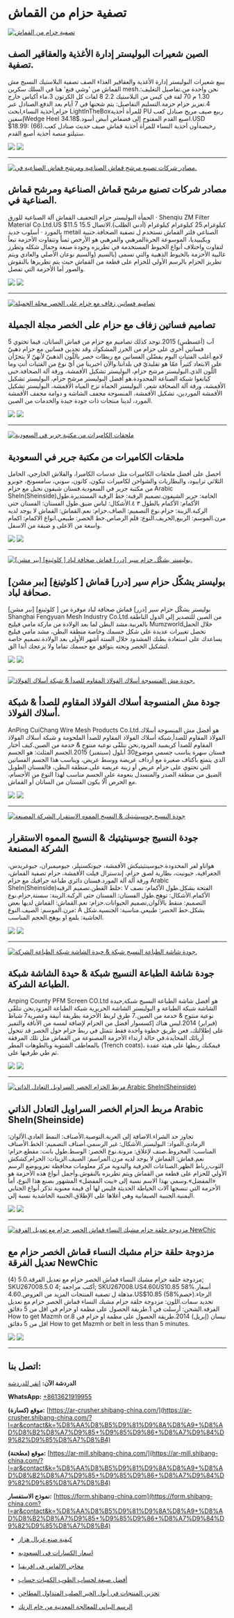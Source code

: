 # تصفية حزام من القماش

<a href="https://swt.shibang-china.com/?l=ar&img&k=%D8%AA%D8%B5%D9%81%D9%8A%D8%A9+%D8%AD%D8%B2%D8%A7%D9%85+%D9%85%D9%86+%D8%A7%D9%84%D9%82%D9%85%D8%A7%D8%B4" target="_blank">![تصفية حزام من القماش](http://static.shibang-china.com/all-800x300/1473.jpg)</a>

## الصين شعيرات البوليستر إدارة الأغذية والعقاقير الصف تصفية.
يبيع شعيرات البوليستر إدارة الأغذية والعقاقير الغذاء الصف تصفية البلاستيك النسيج مش القماش من &#39;وشي فنغ&#39; هنا في السلك سكرين mesh.نحن واحدة من.تفاصيل التغليف: 1.30 م 70 لفة في كيس من البلاستيك 2.2 8 لفات كل الكرتون 3.ماء أكياس خارج 4.تعزيز حزام حزمة.التسليم التفاصيل: يتم شحنها في 7 أيام بعد الدفع.الصنادل عبر حزام,أحذية النساء,ابحث LightInTheBoxللمرأة أحذية PU ربيع صيف مريح صنادل كعب إسفينWedge Heel اصبع القدم المفتوح إلى فضفاض أبيض أسود.$34.18.USD $18.99: (66).رخيصةأون أحذية النساء للمرأة أحذية قماش صيف حديث صنادل كعب ستيلتو منصة أحذية أصبع القدم.


<a href="https://whatsapp.shibangsoft.com/WhatsApp.php" target="_blank" title="WhatsApp">![](http://static.shibang-china.com/icon/whatsapp.png)</a> <a href="https://swt.shibang-china.com/?l=ar&icon&k=%D8%AA%D8%B5%D9%81%D9%8A%D8%A9+%D8%AD%D8%B2%D8%A7%D9%85+%D9%85%D9%86+%D8%A7%D9%84%D9%82%D9%85%D8%A7%D8%B4" target="_blank">![](http://static.shibang-china.com/icon/chat-ar.png)</a>

---

<a href="https://swt.shibang-china.com/?l=ar&img&k=%D8%AA%D8%B5%D9%81%D9%8A%D8%A9+%D8%AD%D8%B2%D8%A7%D9%85+%D9%85%D9%86+%D8%A7%D9%84%D9%82%D9%85%D8%A7%D8%B4" target="_blank">![مصادر شركات تصنيع مرشح قماش الصناعية ومرشح قماش الصناعية في.](http://static.shibang-china.com/all-800x300/689.jpg)</a>

## مصادر شركات تصنيع مرشح قماش الصناعية ومرشح قماش الصناعية في.
الحمأة البوليستر حزام التجفيف القماش آلة الصناعية للورق &middot; Shenqiu ZM Filter Material Co.Ltd.US $11.5 15.5 كيلوغرام.25 كيلوغرام كيلوغرام (أدني الطلب).الاتصال بالمورد &middot; أسلوب جديد metail الصناعي فلتر القماش تستخدم ل تصفية الصحافة.جنبية ويكيبيديا، الموسوعة الحرةالمرهبي والمرهبي هو الأرخص ثمناً وتتفاوت الأحزمة تبعاً لتفاوت واختلاف أنواع الخيوط المستخدمة في تطريزه وجودة صنعة وجمال شكله وتطرز غالبية الأحزمة بالخيوط الذهبية والتي تسمى (بالسيم (والسيم نوعان الأصلي والعادي ويتم تطريز الحزام بالرسم الأولي للحزام على قطعة من القماش حيث يتم تطريزها بالنقوش والصور أما الأحزمة التي تفصل.


<a href="https://whatsapp.shibangsoft.com/WhatsApp.php" target="_blank" title="WhatsApp">![](http://static.shibang-china.com/icon/whatsapp.png)</a> <a href="https://swt.shibang-china.com/?l=ar&icon&k=%D8%AA%D8%B5%D9%81%D9%8A%D8%A9+%D8%AD%D8%B2%D8%A7%D9%85+%D9%85%D9%86+%D8%A7%D9%84%D9%82%D9%85%D8%A7%D8%B4" target="_blank">![](http://static.shibang-china.com/icon/chat-ar.png)</a>

---

<a href="https://swt.shibang-china.com/?l=ar&img&k=%D8%AA%D8%B5%D9%81%D9%8A%D8%A9+%D8%AD%D8%B2%D8%A7%D9%85+%D9%85%D9%86+%D8%A7%D9%84%D9%82%D9%85%D8%A7%D8%B4" target="_blank">![تصاميم فساتين زفاف مع حزام على الخصر مجلة الجميلة](http://static.shibang-china.com/all-800x300/798.jpg)</a>

## تصاميم فساتين زفاف مع حزام على الخصر مجلة الجميلة
5 آب (أغسطس) 2015.توجد كذلك تصاميم مع حزام من قماش الساتان، فيما تحتوي فساتين أخرى على حزام من الخرز المشكوك وقد تجدين فساتين مع حزام ذهبيّ لامع.أغلب الفتيات اليوم يفضّلن الفساتين مع ربطات خصر باللّون الذهبيّ لأنهنّ لا يتجرّأن على الابتعاد كثيراً عمّا هو تقليديّ في بلداننا.والآن اخبرينا من أيّ نوع من الفتيات أنتِ وما اللّون الذي.البوليستر مرشح حزام، البوليستر تشكيل الأقمشة، ورقة آلة الصحافة.خبى كيانغوا شبكة الصناعة المحدودة.هو أفضل البوليستر مرشح حزام، البوليستر تشكيل الأقمشة، ورقة آلة الصحافة شعر، البوليستر الحمأة نزح المياه الأقمشة، البوليستر تشكيل الأقمشة الموردين، تشكيل الأقمشة، المنسوجة مجفف الشاشة و دوامة مجفف الأقمشة المورد، لدينا منتجات ذات جودة جيدة والخدمات من الصين.


<a href="https://whatsapp.shibangsoft.com/WhatsApp.php" target="_blank" title="WhatsApp">![](http://static.shibang-china.com/icon/whatsapp.png)</a> <a href="https://swt.shibang-china.com/?l=ar&icon&k=%D8%AA%D8%B5%D9%81%D9%8A%D8%A9+%D8%AD%D8%B2%D8%A7%D9%85+%D9%85%D9%86+%D8%A7%D9%84%D9%82%D9%85%D8%A7%D8%B4" target="_blank">![](http://static.shibang-china.com/icon/chat-ar.png)</a>

---

<a href="https://swt.shibang-china.com/?l=ar&img&k=%D8%AA%D8%B5%D9%81%D9%8A%D8%A9+%D8%AD%D8%B2%D8%A7%D9%85+%D9%85%D9%86+%D8%A7%D9%84%D9%82%D9%85%D8%A7%D8%B4" target="_blank">![ملحقات الكاميرات من مكتبة جرير في السعودية](http://static.shibang-china.com/all-800x300/241.jpg)</a>

## ملحقات الكاميرات من مكتبة جرير في السعودية
احصل على أفضل ملحقات الكاميرات مثل عدسات الكاميرا، والفلاش الخارجي، الحامل الثلاثي ترايبود، والبطاريات والشواحن لكاميرات نيكون، كانون، سوني، سامسونج، جوبرو من مكتبة جرير في السعودية.فستان شيفون نحيل مع حزام Arabic SheIn(Sheinside)الخامة: حرير الشيفون.تصميم الرقبة: خط الرقبة المستديرة.طول الأكمام: الأكمام بالطول ٣ ٤.الأشكال: لباس ضيق.طول الفستان: الفستان حتى الركبة.الزينة: حزام.نوع التصميم: الصاف.حزام: نعم.القماش: القماش لا يوجد لديه مرن.الموسم: الربيع,الخريف.النوع: قلم الرصاص.خط الخصر: طبيعي.انواع الاكمام: اكمام واسعة من الاعلى و ضيقة من الاسفل.


<a href="https://whatsapp.shibangsoft.com/WhatsApp.php" target="_blank" title="WhatsApp">![](http://static.shibang-china.com/icon/whatsapp.png)</a> <a href="https://swt.shibang-china.com/?l=ar&icon&k=%D8%AA%D8%B5%D9%81%D9%8A%D8%A9+%D8%AD%D8%B2%D8%A7%D9%85+%D9%85%D9%86+%D8%A7%D9%84%D9%82%D9%85%D8%A7%D8%B4" target="_blank">![](http://static.shibang-china.com/icon/chat-ar.png)</a>

---

<a href="https://swt.shibang-china.com/?l=ar&img&k=%D8%AA%D8%B5%D9%81%D9%8A%D8%A9+%D8%AD%D8%B2%D8%A7%D9%85+%D9%85%D9%86+%D8%A7%D9%84%D9%82%D9%85%D8%A7%D8%B4" target="_blank">![[ببر مشن] [كلوثينغ ] بوليستر يشكّل حزام سير [درر] قماش صحافة لباد.](http://static.shibang-china.com/all-800x300/205.jpg)</a>

## [ببر مشن] [كلوثينغ ] بوليستر يشكّل حزام سير [درر] قماش صحافة لباد.
[ببر مشن] [كلوثينغ ] بوليستر يشكّل حزام سير [درر] قماش صحافة لباد موفرة من Shanghai Fengyuan Mesh Industry Co.Ltd.من الصين للتصدير إلي الدول الناطقة بالعربية.مشد البطن لما بعد الولادة من ماركة مامي فيليج Mumzworldخلال الحمل تحصل تغييرات عديدة على شكل جسمك وخاصة منطقة البطن، مشد مامي فيليج يساعدك على استعادة بطنك المشدود خلال الستة أشهر الأولى بعد الولادة.تصميم خاصة لتشكيل الخصر ونحته يتوافق مع جسمك تماما ولا يزعجك أبدا الق.


<a href="https://whatsapp.shibangsoft.com/WhatsApp.php" target="_blank" title="WhatsApp">![](http://static.shibang-china.com/icon/whatsapp.png)</a> <a href="https://swt.shibang-china.com/?l=ar&icon&k=%D8%AA%D8%B5%D9%81%D9%8A%D8%A9+%D8%AD%D8%B2%D8%A7%D9%85+%D9%85%D9%86+%D8%A7%D9%84%D9%82%D9%85%D8%A7%D8%B4" target="_blank">![](http://static.shibang-china.com/icon/chat-ar.png)</a>

---

<a href="https://swt.shibang-china.com/?l=ar&img&k=%D8%AA%D8%B5%D9%81%D9%8A%D8%A9+%D8%AD%D8%B2%D8%A7%D9%85+%D9%85%D9%86+%D8%A7%D9%84%D9%82%D9%85%D8%A7%D8%B4" target="_blank">![جودة مش المنسوجة أسلاك الفولاذ المقاوم للصدأ &amp; شبكة أسلاك الفولاذ.](http://static.shibang-china.com/all-800x300/608.jpg)</a>

## جودة مش المنسوجة أسلاك الفولاذ المقاوم للصدأ &amp; شبكة أسلاك الفولاذ.
AnPing CuiChang Wire Mesh Products Co.Ltd.هو أفضل مش المنسوجة أسلاك الفولاذ المقاوم للصدأ,شبكة أسلاك الفولاذ المقاوم للصدأ الملحومة و شبكة أسلاك الفولاذ المقاوم للصدأ كريمبيد المزود,نحن نتلقّى نوعية منتوج &amp; خدمة من الصين.كيف أختار فستان سهرة يناسب جسمي موضوع30 أيلول (سبتمبر) 2015.الجسم المثلث: هو الجسم الذي يتمتع بأكتاف صغيرة مع أرداف عريضة ووسط عريض، ويناسب هذا الجسم الفساتين التي تحتوي على حزام عريض أو زينة عريضة على.منطقة البطن، فالفستان الطويل الضيق من منطقة الصدر والمنسدل بنعومة على الجسم مناسب لهذا النوع من الأجسام، مع الحرص ألّا يكون الفستان من الساتان أو القماش.


<a href="https://whatsapp.shibangsoft.com/WhatsApp.php" target="_blank" title="WhatsApp">![](http://static.shibang-china.com/icon/whatsapp.png)</a> <a href="https://swt.shibang-china.com/?l=ar&icon&k=%D8%AA%D8%B5%D9%81%D9%8A%D8%A9+%D8%AD%D8%B2%D8%A7%D9%85+%D9%85%D9%86+%D8%A7%D9%84%D9%82%D9%85%D8%A7%D8%B4" target="_blank">![](http://static.shibang-china.com/icon/chat-ar.png)</a>

---

<a href="https://swt.shibang-china.com/?l=ar&img&k=%D8%AA%D8%B5%D9%81%D9%8A%D8%A9+%D8%AD%D8%B2%D8%A7%D9%85+%D9%85%D9%86+%D8%A7%D9%84%D9%82%D9%85%D8%A7%D8%B4" target="_blank">![جودة النسيج جوسينثيتيك &amp; النسيج المموه الاستقرار الشركة المصنعة](http://static.shibang-china.com/all-800x300/1470.jpg)</a>

## جودة النسيج جوسينثيتيك &amp; النسيج المموه الاستقرار الشركة المصنعة
هواتاو لفر المحدودة.جيوسينثيتيكش الأقمشة، جيوتكستيلز، جيوميمبران، جيوغريدس، الجغرافية، جيونيت، بطارية لصق حزام، إندسترال فيلت الأقمشة، حزام تصفية القماش، ورقة آلة آلة المورد.فستان دائري طباعة جرافيك مع حزام Arabic SheIn(Sheinside)خلط القطن.تصميم الرقبة: V الفتحة بشكل.طول الأكمام: نصف الأكمام.الأشكال: توهج.طول الفستان: الفستان حتى الركبة.الزينة: سستة,حزام.نوع التصميم: منقط بالألوان,تصميم الحيوانات.حزام: نعم.القماش: القماش لديها بعض مرن.الموسم: الصيف.النوع: A بشكل.خط الخصر: طبيعي.مناسبة: الجنسية.شكل الحاشية: يلمع او يوهج.الحجم المناسب.


<a href="https://whatsapp.shibangsoft.com/WhatsApp.php" target="_blank" title="WhatsApp">![](http://static.shibang-china.com/icon/whatsapp.png)</a> <a href="https://swt.shibang-china.com/?l=ar&icon&k=%D8%AA%D8%B5%D9%81%D9%8A%D8%A9+%D8%AD%D8%B2%D8%A7%D9%85+%D9%85%D9%86+%D8%A7%D9%84%D9%82%D9%85%D8%A7%D8%B4" target="_blank">![](http://static.shibang-china.com/icon/chat-ar.png)</a>

---

<a href="https://swt.shibang-china.com/?l=ar&img&k=%D8%AA%D8%B5%D9%81%D9%8A%D8%A9+%D8%AD%D8%B2%D8%A7%D9%85+%D9%85%D9%86+%D8%A7%D9%84%D9%82%D9%85%D8%A7%D8%B4" target="_blank">![جودة شاشة الطباعة النسيج شبكة &amp; حيدة الشاشة شبكة الطباعة الشركة.](http://static.shibang-china.com/all-800x300/348.jpg)</a>

## جودة شاشة الطباعة النسيج شبكة &amp; حيدة الشاشة شبكة الطباعة الشركة.
Anping County PFM Screen CO.Ltd هو أفضل شاشة الطباعة النسيج شبكة,حيدة الشاشة شبكة الطباعة و البوليستر الشاشة الحريرية شبكة الطباعة المزود,نحن نتلقّى نوعية منتوج &amp; خدمة من الصين.7 طرق لربط الأحزمة بطريقة أنيقة وعصرية7 شباط (فبراير) 2014.ليس هناك إكسسوار أفضل من الحزام لإضافة لمسة من الأناقة والتميز على إطلالتك، فعن طريق خطوة واحدة فقط تتمثل في ربط حزام حول الخصر قد تتحول أزيائك المحايدة.في حالة ارتداء الأحزمة المصنوعة من القماش مثل تلك المرفقة بالمعاطف الشتوية وبالطوهات المطر (Trench coats)، فيمكنك ربطها على هيئة عقدة ثم طي طرفيها على.


<a href="https://whatsapp.shibangsoft.com/WhatsApp.php" target="_blank" title="WhatsApp">![](http://static.shibang-china.com/icon/whatsapp.png)</a> <a href="https://swt.shibang-china.com/?l=ar&icon&k=%D8%AA%D8%B5%D9%81%D9%8A%D8%A9+%D8%AD%D8%B2%D8%A7%D9%85+%D9%85%D9%86+%D8%A7%D9%84%D9%82%D9%85%D8%A7%D8%B4" target="_blank">![](http://static.shibang-china.com/icon/chat-ar.png)</a>

---

<a href="https://swt.shibang-china.com/?l=ar&img&k=%D8%AA%D8%B5%D9%81%D9%8A%D8%A9+%D8%AD%D8%B2%D8%A7%D9%85+%D9%85%D9%86+%D8%A7%D9%84%D9%82%D9%85%D8%A7%D8%B4" target="_blank">![مربط الحزام الخصر السراويل التعادل الذاتي Arabic SheIn(Sheinside)](http://static.shibang-china.com/all-800x300/542.jpg)</a>

## مربط الحزام الخصر السراويل التعادل الذاتي Arabic SheIn(Sheinside)
تجاوز حد الشراء.الاضافة إلى العربة.التوصية.الأصناف: النمط العادي.الألوان: الرمادي.المواد: البوليستر.الأشكال: غير الرسمي.أصناف التصميم: الخط.الأصناف المناسب: المخروط.صنف لإغلاق: مرونة.نوع الخصر: الوسط.طول بانت: مقطع.حزام: نعم.قماش: القماش لا يوجد لديه مرن.المراسم: الصيف.الزينات: الحزام,كشكش الثوب,رباط الظهر.الصناعات الحرفية واليدوية مركز معلومات محافظة تعزويوضع الرسم الأولي للحزام على قطعة من القماش ويتم تطريزه بالنقوش.وأجمل أنواع هذه الأحزمة هو «المفضل».وسمي بهذا الاسم نسبة إلى «بيت المفضل» المشهور بصنع هذا النوع، أما الأحزمة التي تنسجها آلات الخياطة الحديثة فليس لها أي قيمة معنوية تذكر.أنواع الجنابي اليمنية.الجنبية الصيفانية وهي أغلاها على الإطلاق.الجنبية الحاشدية نسبة إلي.


<a href="https://whatsapp.shibangsoft.com/WhatsApp.php" target="_blank" title="WhatsApp">![](http://static.shibang-china.com/icon/whatsapp.png)</a> <a href="https://swt.shibang-china.com/?l=ar&icon&k=%D8%AA%D8%B5%D9%81%D9%8A%D8%A9+%D8%AD%D8%B2%D8%A7%D9%85+%D9%85%D9%86+%D8%A7%D9%84%D9%82%D9%85%D8%A7%D8%B4" target="_blank">![](http://static.shibang-china.com/icon/chat-ar.png)</a>

---

<a href="https://swt.shibang-china.com/?l=ar&img&k=%D8%AA%D8%B5%D9%81%D9%8A%D8%A9+%D8%AD%D8%B2%D8%A7%D9%85+%D9%85%D9%86+%D8%A7%D9%84%D9%82%D9%85%D8%A7%D8%B4" target="_blank">![مزدوجة حلقة حزام مشبك النساء قماش الخصر حزام مع تعديل الفرقة NewChic](http://static.shibang-china.com/all-800x300/21.jpg)</a>

## مزدوجة حلقة حزام مشبك النساء قماش الخصر حزام مع تعديل الفرقة NewChic
مزدوجة حلقة حزام مشبك النساء قماش الخصر حزام مع تعديل الفرقة.5.0 (4); SKU267008.5.0 4; أكتب مراجعة; SKU267008.US$4.60 US$10.85 58%.أسعار مذهلة ل تصفية المنتجات المزيد من العروض.4.60.US$10.85 (58%خصم).الرجاء تحديد سمات.اللون: مزدوجة حلقة حزام مشبك النساء قماش الخصر حزام مع تعديل الفرقة.الشحن: أرسلت في 1.طريقة الحصول على مظمة او حزام في اقل من 5 دقائق How to get Mazmh or.8 نيسان (إبريل) 2014.طريقة الحصول على مظمة او حزام في اقل من 5 دقائق How to get Mazmh or belt in less than 5 minutes.


<a href="https://whatsapp.shibangsoft.com/WhatsApp.php" target="_blank" title="WhatsApp">![](http://static.shibang-china.com/icon/whatsapp.png)</a> <a href="https://swt.shibang-china.com/?l=ar&icon&k=%D8%AA%D8%B5%D9%81%D9%8A%D8%A9+%D8%AD%D8%B2%D8%A7%D9%85+%D9%85%D9%86+%D8%A7%D9%84%D9%82%D9%85%D8%A7%D8%B4" target="_blank">![](http://static.shibang-china.com/icon/chat-ar.png)</a>

---
## اتصل بنا:

**الدردشة الآن:** [انقر للدردشة](https://swt.shibang-china.com?l=ar&contact&k=%D8%AA%D8%B5%D9%81%D9%8A%D8%A9+%D8%AD%D8%B2%D8%A7%D9%85+%D9%85%D9%86+%D8%A7%D9%84%D9%82%D9%85%D8%A7%D8%B4)

**WhatsApp:**  [+8613621919955](https://whatsapp.shibangsoft.com/WhatsApp.php)

**موقع (كسارة):** [https://ar-crusher.shibang-china.com/](https://ar-crusher.shibang-china.com/?l=ar&contact&k=%D8%AA%D8%B5%D9%81%D9%8A%D8%A9+%D8%AD%D8%B2%D8%A7%D9%85+%D9%85%D9%86+%D8%A7%D9%84%D9%82%D9%85%D8%A7%D8%B4)

**موقع (مطحنة):** [https://ar-mill.shibang-china.com/](https://ar-mill.shibang-china.com/?l=ar&contact&k=%D8%AA%D8%B5%D9%81%D9%8A%D8%A9+%D8%AD%D8%B2%D8%A7%D9%85+%D9%85%D9%86+%D8%A7%D9%84%D9%82%D9%85%D8%A7%D8%B4)

**نموذج الاستفسار:** [https://form.shibang-china.com](https://form.shibang-china.com?l=ar&contact&k=%D8%AA%D8%B5%D9%81%D9%8A%D8%A9+%D8%AD%D8%B2%D8%A7%D9%85+%D9%85%D9%86+%D8%A7%D9%84%D9%82%D9%85%D8%A7%D8%B4)

* [كيفية صنع غربال هزاز](../35/%D9%83%D9%8A%D9%81%D9%8A%D8%A9%20%D8%B5%D9%86%D8%B9%20%D8%BA%D8%B1%D8%A8%D8%A7%D9%84%20%D9%87%D8%B2%D8%A7%D8%B2.md)

* [اسعار الكسارات فى السعودبه](../35/%D8%A7%D8%B3%D8%B9%D8%A7%D8%B1%20%D8%A7%D9%84%D9%83%D8%B3%D8%A7%D8%B1%D8%A7%D8%AA%20%D9%81%D9%89%20%D8%A7%D9%84%D8%B3%D8%B9%D9%88%D8%AF%D8%A8%D9%87.md)

* [محاجر الالماس فى افريقيا](../31/%D9%85%D8%AD%D8%A7%D8%AC%D8%B1%20%D8%A7%D9%84%D8%A7%D9%84%D9%85%D8%A7%D8%B3%20%D9%81%D9%89%20%D8%A7%D9%81%D8%B1%D9%8A%D9%82%D9%8A%D8%A7.md)

* [أفضل صيغة لحساب الطوب الكميات حساب](../35/%D8%A3%D9%81%D8%B6%D9%84%20%D8%B5%D9%8A%D8%BA%D8%A9%20%D9%84%D8%AD%D8%B3%D8%A7%D8%A8%20%D8%A7%D9%84%D8%B7%D9%88%D8%A8%20%D8%A7%D9%84%D9%83%D9%85%D9%8A%D8%A7%D8%AA%20%D8%AD%D8%B3%D8%A7%D8%A8.md)

* [تخزين المنتجات في أبول الخير الصلب المتداول المطاحن](../31/%D8%AA%D8%AE%D8%B2%D9%8A%D9%86%20%D8%A7%D9%84%D9%85%D9%86%D8%AA%D8%AC%D8%A7%D8%AA%20%D9%81%D9%8A%20%D8%A3%D8%A8%D9%88%D9%84%20%D8%A7%D9%84%D8%AE%D9%8A%D8%B1%20%D8%A7%D9%84%D8%B5%D9%84%D8%A8%20%D8%A7%D9%84%D9%85%D8%AA%D8%AF%D8%A7%D9%88%D9%84%20%D8%A7%D9%84%D9%85%D8%B7%D8%A7%D8%AD%D9%86.md)

* [الرسم البياني للمعالجة المعدنية من خام الزنك](../33/%D8%A7%D9%84%D8%B1%D8%B3%D9%85%20%D8%A7%D9%84%D8%A8%D9%8A%D8%A7%D9%86%D9%8A%20%D9%84%D9%84%D9%85%D8%B9%D8%A7%D9%84%D8%AC%D8%A9%20%D8%A7%D9%84%D9%85%D8%B9%D8%AF%D9%86%D9%8A%D8%A9%20%D9%85%D9%86%20%D8%AE%D8%A7%D9%85%20%D8%A7%D9%84%D8%B2%D9%86%D9%83.md)